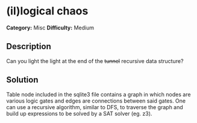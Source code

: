 # (il)logical chaos
**Category:** Misc
**Difficulty:** Medium

## Description
Can you light the light at the end of the ~~tunnel~~ recursive data structure?

## Solution
Table node included in the sqlite3 file contains a graph in which nodes are various logic gates and edges are connections between said gates. One can use a recursive algorithm, similar to DFS, to traverse the graph and build up expressions to be solved by a SAT solver (eg. z3).